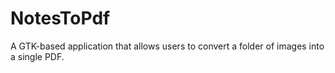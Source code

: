 # NotesToPdf
A GTK-based application that allows users to convert a folder of images into a single PDF.
